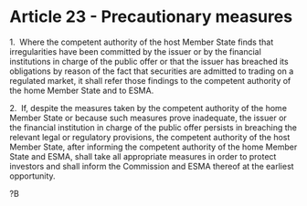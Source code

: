 # Article 23 - Precautionary measures


1.  Where the competent authority of the host Member State finds that irregularities have been committed by the issuer or by the financial institutions in charge of the public offer or that the issuer has breached its obligations by reason of the fact that securities are admitted to trading on a regulated market, it shall refer those findings to the competent authority of the home Member State and to ESMA.

2.  If, despite the measures taken by the competent authority of the home Member State or because such measures prove inadequate, the issuer or the financial institution in charge of the public offer persists in breaching the relevant legal or regulatory provisions, the competent authority of the host Member State, after informing the competent authority of the home Member State and ESMA, shall take all appropriate measures in order to protect investors and shall inform the Commission and ESMA thereof at the earliest opportunity.

?B
